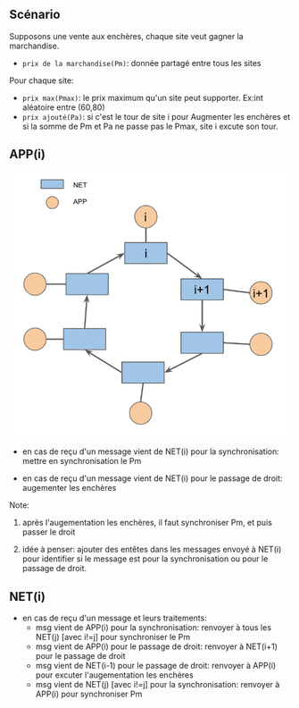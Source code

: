 ## Scénario

Supposons une vente aux enchères, chaque site veut gagner la marchandise.

- `prix de la marchandise(Pm)`: donnée partagé entre tous les sites

Pour chaque site:
- `prix max(Pmax)`: le prix maximum qu'un site peut supporter. Ex:int aléatoire entre (60,80) 
- `prix ajouté(Pa)`: si c'est le tour de site i pour Augmenter les enchères et si la somme de Pm et Pa ne passe pas le Pmax, site i excute son tour.

## APP(i)
![](imgs/ring.png)

- en cas de reçu d'un message vient de NET(i) pour la synchronisation: mettre en synchronisation le Pm

- en cas de reçu d'un message vient de NET(i) pour le passage de droit: augementer les enchères

Note: 
1. après l'augementation les enchères, il faut synchroniser Pm, et puis passer le droit

2. idée à penser: ajouter des entêtes dans les messages envoyé à NET(i) pour identifier si le message est pour la synchronisation ou pour le passage de droit.


## NET(i)

- en cas de reçu d'un message et leurs traitements:
    - msg vient de APP(i) pour la synchronisation: renvoyer à tous les NET(j) [avec i!=j] pour synchroniser le Pm
    - msg vient de APP(i) pour le passage de droit: renvoyer à NET(i+1) pour le passage de droit
    - msg vient de NET(i-1) pour le passage de droit: renvoyer à APP(i) pour excuter l'augementation les enchères
    - msg vient de NET(j) [avec i!=j] pour la synchronisation: renvoyer à APP(i) pour synchroniser Pm







